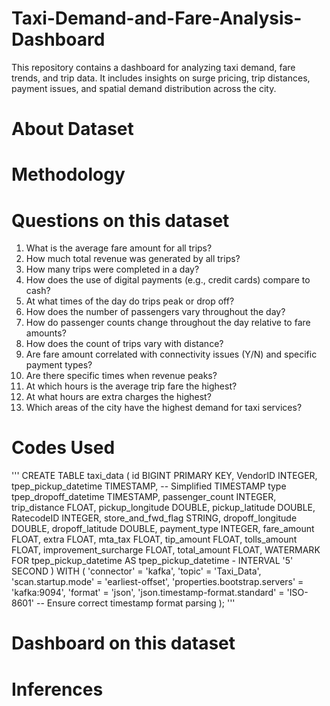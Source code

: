 # Taxi-Demand-and-Fare-Analysis-Dashboard
This repository contains a dashboard for analyzing taxi demand, fare trends, and trip data. It includes insights on surge pricing, trip distances, payment issues, and spatial demand distribution across the city.

# About Dataset 


# Methodology


# Questions on this dataset
1. What is the average fare amount for all trips?
2. How much total revenue was generated by all trips?
3. How many trips were completed in a day?
4. How does the use of digital payments (e.g., credit cards) compare to cash?
5. At what times of the day do trips peak or drop off?
6. How does the number of passengers vary throughout the day?
7. How do passenger counts change throughout the day relative to fare amounts?
8. How does the count of trips vary with distance?
9. Are fare amount correlated with connectivity issues (Y/N) and specific payment types?
10. Are there specific times when revenue peaks?
11. At which hours is the average trip fare the highest?
12. At what hours are extra charges the highest?
13. Which areas of the city have the highest demand for taxi services?

# Codes Used
'''
CREATE TABLE taxi_data (
    id BIGINT PRIMARY KEY,
    VendorID INTEGER,
    tpep_pickup_datetime TIMESTAMP,  -- Simplified TIMESTAMP type
    tpep_dropoff_datetime TIMESTAMP,
    passenger_count INTEGER,
    trip_distance FLOAT,
    pickup_longitude DOUBLE,
    pickup_latitude DOUBLE,
    RatecodeID INTEGER,
    store_and_fwd_flag STRING,
    dropoff_longitude DOUBLE,
    dropoff_latitude DOUBLE,
    payment_type INTEGER,
    fare_amount FLOAT,
    extra FLOAT,
    mta_tax FLOAT,
    tip_amount FLOAT,
    tolls_amount FLOAT,
    improvement_surcharge FLOAT,
    total_amount FLOAT,
    WATERMARK FOR tpep_pickup_datetime AS tpep_pickup_datetime - INTERVAL '5' SECOND
) WITH (
    'connector' = 'kafka',
    'topic' = 'Taxi_Data',
    'scan.startup.mode' = 'earliest-offset',
    'properties.bootstrap.servers' = 'kafka:9094',
    'format' = 'json',
    'json.timestamp-format.standard' = 'ISO-8601'  -- Ensure correct timestamp format parsing
);
'''
#  Dashboard on this dataset

# Inferences
